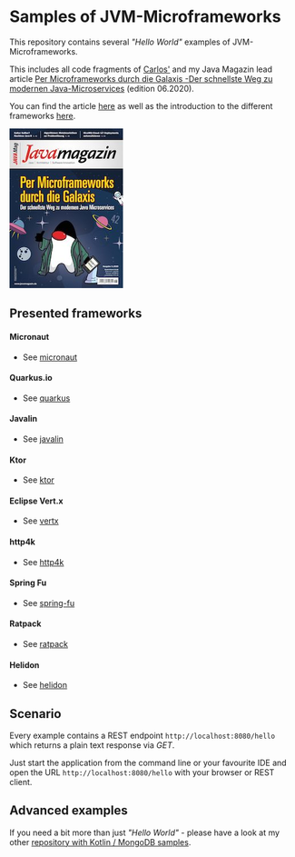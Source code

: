 # Samples of JVM-Microframeworks 
  
This repository contains several _"Hello World"_ examples of JVM-Microframeworks.

This includes all code fragments of [Carlos'](https://github.com/carlosbarragan) and my Java Magazin
lead article 
[Per Microframeworks durch die Galaxis -Der schnellste Weg zu modernen Java-Microservices](https://kiosk.entwickler.de/java-magazin/java-magazin-6-2020/) 
(edition 06.2020).


You can find the article 
[here](https://kiosk.entwickler.de/java-magazin/java-magazin-6-2020/per-microframeworks-durch-die-galaxis/) 
as well as the introduction to the different frameworks 
[here](https://kiosk.entwickler.de/java-magazin/java-magazin-6-2020/alle-neune/).

<img src="javamagazin_06_20.jpg" alt="Cover Javamagazin 06.20" width="200"/>

## Presented frameworks
#### Micronaut
* See [micronaut](https://github.com/csh0711/jvm-microframeworks-hello-world/tree/master/micronaut)
#### Quarkus.io
* See [quarkus](https://github.com/csh0711/jvm-microframeworks-hello-world/tree/master/quarkus)
#### Javalin
* See [javalin](https://github.com/csh0711/jvm-microframeworks-hello-world/tree/master/javalin)
#### Ktor
* See [ktor](https://github.com/csh0711/jvm-microframeworks-hello-world/tree/master/ktor)
#### Eclipse Vert.x
* See [vertx](https://github.com/csh0711/jvm-microframeworks-hello-world/tree/master/vertx)
#### http4k
* See [http4k](https://github.com/csh0711/jvm-microframeworks-hello-world/tree/master/http4k)
#### Spring Fu
* See [spring-fu](https://github.com/csh0711/jvm-microframeworks-hello-world/tree/master/spring-fu)
#### Ratpack
* See [ratpack](https://github.com/csh0711/jvm-microframeworks-hello-world/tree/master/ratpack)
#### Helidon
* See [helidon](https://github.com/csh0711/jvm-microframeworks-hello-world/tree/master/helidon)

## Scenario  
Every example contains a REST endpoint `http://localhost:8080/hello` which returns a plain text response via _GET_.

Just start the application from the command line or your favourite IDE and open the URL `http://localhost:8080/hello` 
with your browser or REST client.

## Advanced examples
If you need a bit more than just _"Hello World"_ - please have a look at my other 
[repository with Kotlin / MongoDB samples](https://github.com/csh0711/jvm-microframeworks-kotlin-samples).
